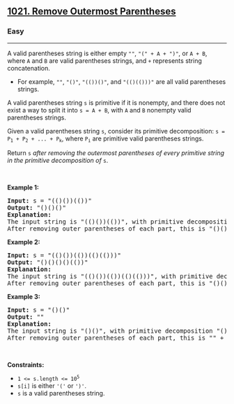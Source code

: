 <h2><a href="https://leetcode.com/problems/remove-outermost-parentheses/">1021. Remove Outermost Parentheses</a></h2><h3>Easy</h3><hr><div style="user-select: auto;"><p style="user-select: auto;">A valid parentheses string is either empty <code style="user-select: auto;">""</code>, <code style="user-select: auto;">"(" + A + ")"</code>, or <code style="user-select: auto;">A + B</code>, where <code style="user-select: auto;">A</code> and <code style="user-select: auto;">B</code> are valid parentheses strings, and <code style="user-select: auto;">+</code> represents string concatenation.</p>

<ul style="user-select: auto;">
	<li style="user-select: auto;">For example, <code style="user-select: auto;">""</code>, <code style="user-select: auto;">"()"</code>, <code style="user-select: auto;">"(())()"</code>, and <code style="user-select: auto;">"(()(()))"</code> are all valid parentheses strings.</li>
</ul>

<p style="user-select: auto;">A valid parentheses string <code style="user-select: auto;">s</code> is primitive if it is nonempty, and there does not exist a way to split it into <code style="user-select: auto;">s = A + B</code>, with <code style="user-select: auto;">A</code> and <code style="user-select: auto;">B</code> nonempty valid parentheses strings.</p>

<p style="user-select: auto;">Given a valid parentheses string <code style="user-select: auto;">s</code>, consider its primitive decomposition: <code style="user-select: auto;">s = P<sub style="user-select: auto;">1</sub> + P<sub style="user-select: auto;">2</sub> + ... + P<sub style="user-select: auto;">k</sub></code>, where <code style="user-select: auto;">P<sub style="user-select: auto;">i</sub></code> are primitive valid parentheses strings.</p>

<p style="user-select: auto;">Return <code style="user-select: auto;">s</code> <em style="user-select: auto;">after removing the outermost parentheses of every primitive string in the primitive decomposition of </em><code style="user-select: auto;">s</code>.</p>

<p style="user-select: auto;">&nbsp;</p>
<p style="user-select: auto;"><strong style="user-select: auto;">Example 1:</strong></p>

<pre style="position: relative; user-select: auto;"><strong style="user-select: auto;">Input:</strong> s = "(()())(())"
<strong style="user-select: auto;">Output:</strong> "()()()"
<strong style="user-select: auto;">Explanation:</strong> 
The input string is "(()())(())", with primitive decomposition "(()())" + "(())".
After removing outer parentheses of each part, this is "()()" + "()" = "()()()".
<div class="open_grepper_editor" title="Edit &amp; Save To Grepper" style="user-select: auto;"></div></pre>

<p style="user-select: auto;"><strong style="user-select: auto;">Example 2:</strong></p>

<pre style="position: relative; user-select: auto;"><strong style="user-select: auto;">Input:</strong> s = "(()())(())(()(()))"
<strong style="user-select: auto;">Output:</strong> "()()()()(())"
<strong style="user-select: auto;">Explanation:</strong> 
The input string is "(()())(())(()(()))", with primitive decomposition "(()())" + "(())" + "(()(()))".
After removing outer parentheses of each part, this is "()()" + "()" + "()(())" = "()()()()(())".
<div class="open_grepper_editor" title="Edit &amp; Save To Grepper" style="user-select: auto;"></div></pre>

<p style="user-select: auto;"><strong style="user-select: auto;">Example 3:</strong></p>

<pre style="position: relative; user-select: auto;"><strong style="user-select: auto;">Input:</strong> s = "()()"
<strong style="user-select: auto;">Output:</strong> ""
<strong style="user-select: auto;">Explanation:</strong> 
The input string is "()()", with primitive decomposition "()" + "()".
After removing outer parentheses of each part, this is "" + "" = "".
<div class="open_grepper_editor" title="Edit &amp; Save To Grepper" style="user-select: auto;"></div></pre>

<p style="user-select: auto;">&nbsp;</p>
<p style="user-select: auto;"><strong style="user-select: auto;">Constraints:</strong></p>

<ul style="user-select: auto;">
	<li style="user-select: auto;"><code style="user-select: auto;">1 &lt;= s.length &lt;= 10<sup style="user-select: auto;">5</sup></code></li>
	<li style="user-select: auto;"><code style="user-select: auto;">s[i]</code> is either <code style="user-select: auto;">'('</code> or <code style="user-select: auto;">')'</code>.</li>
	<li style="user-select: auto;"><code style="user-select: auto;">s</code> is a valid parentheses string.</li>
</ul>
</div>